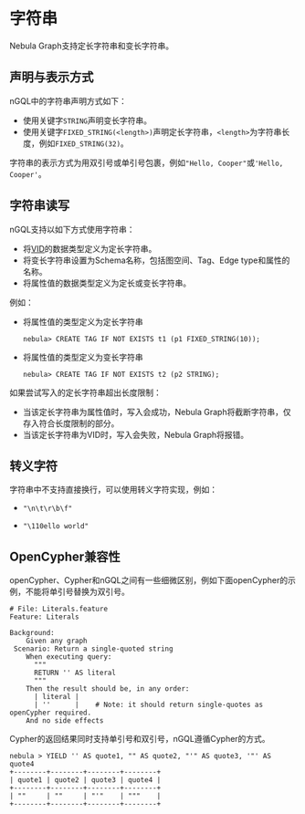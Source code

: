 # 字符串

Nebula Graph支持定长字符串和变长字符串。

## 声明与表示方式

nGQL中的字符串声明方式如下：

- 使用关键字`STRING`声明变长字符串。
- 使用关键字`FIXED_STRING(<length>)`声明定长字符串，`<length>`为字符串长度，例如`FIXED_STRING(32)`。

字符串的表示方式为用双引号或单引号包裹，例如`"Hello, Cooper"`或`'Hello, Cooper'`。

## 字符串读写

nGQL支持以如下方式使用字符串：

- 将[VID](../../1.introduction/3.vid.md)的数据类型定义为定长字符串。
- 将变长字符串设置为Schema名称，包括图空间、Tag、Edge type和属性的名称。
- 将属性值的数据类型定义为定长或变长字符串。

例如：

- 将属性值的类型定义为定长字符串

    ```ngql
    nebula> CREATE TAG IF NOT EXISTS t1 (p1 FIXED_STRING(10)); 
    ```

- 将属性值的类型定义为变长字符串

    ```ngql
    nebula> CREATE TAG IF NOT EXISTS t2 (p2 STRING); 
    ```

如果尝试写入的定长字符串超出长度限制：

- 当该定长字符串为属性值时，写入会成功，Nebula Graph将截断字符串，仅存入符合长度限制的部分。
- 当该定长字符串为VID时，写入会失败，Nebula Graph将报错。

## 转义字符

字符串中不支持直接换行，可以使用转义字符实现，例如：

- `"\n\t\r\b\f"`

- `"\110ello world"`

## OpenCypher兼容性

openCypher、Cypher和nGQL之间有一些细微区别，例如下面openCypher的示例，不能将单引号替换为双引号。

```ngql
# File: Literals.feature
Feature: Literals

Background:
    Given any graph
 Scenario: Return a single-quoted string
    When executing query:
      """
      RETURN '' AS literal
      """
    Then the result should be, in any order:
      | literal |
      | ''      |    # Note: it should return single-quotes as openCypher required.
    And no side effects
```

Cypher的返回结果同时支持单引号和双引号，nGQL遵循Cypher的方式。

```ngql
nebula > YIELD '' AS quote1, "" AS quote2, "'" AS quote3, '"' AS quote4
+--------+--------+--------+--------+
| quote1 | quote2 | quote3 | quote4 |
+--------+--------+--------+--------+
| ""     | ""     | "'"    | """    |
+--------+--------+--------+--------+
```
